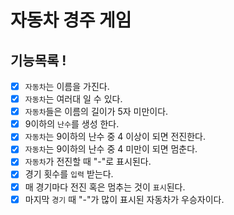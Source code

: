 # 자동차 경주 게임

## 기능목록 !

- [x] `자동차`는 이름을 가진다.
- [x] `자동차`는 여러대 일 수 있다.
- [x] `자동차`들은 이름의 길이가 5자 미만이다.
- [x] 9이하의 `난수`를 생성 한다.
- [x] `자동차`는 9이하의 난수 중 4 이상이 되면 전진한다.
- [x] `자동차`는 9이하의 난수 중 4 미만이 되면 멈춘다.
- [x] `자동차`가 전진할 때 "-"로 표시된다.
- [x] 경기 횟수를 `입력` 받는다.
- [x] 매 경기마다 전진 혹은 멈추는 것이 `표시`된다.
- [x] 마지막 `경기` 때 "-"가 많이 표시된 자동차가 우승자이다.
